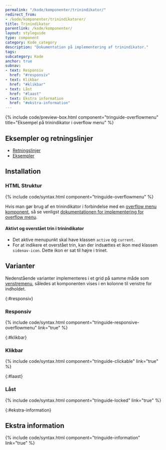 ```yaml
---
permalink: "/kode/komponenter/trinindikator/"
redirect_from:
- /kode/komponenter/trinindikatorer/
title: Trinindikator
parentlink: /kode/komponenter/
layout: styleguide
type: component
category: Kode_category
description: "Dokumentation på implementering af trinindikator."
tags:
subcategory: Kode
anchor: true
subnav:
- text: Responsiv
  href: "#responsiv"
- text: Klikbar
  href: "#klikbar"
- text: Låst
  href: "#laast"
- text: Ekstra information
  href: "#ekstra-information"
---
```


{% include code/preview-box.html component="tringuide-overflowmenu" title="Eksempel på trinindikator i overflow menu" %}

## Eksempler og retningslinjer
<ul class="nobullet-list">
    <li><a href="/komponenter/trinindikator/#retningslinjer">Retningslinjer</a></li>
    <li><a href="/komponenter/trinindikator/">Eksempler</a></li>
</ul>

## Installation

### HTML Struktur

{% include code/syntax.html component="tringuide-overflowmenu" %}

Hvis man gør brug af en trinindikator i forbindelse med en <a href="/komponenter/overflowmenu/">overflow menu komponent</a>, så se venligst <a href="/kode/komponenter/overflowmenu/">dokumentationen for implementering for overflow menu</a>.

#### Aktivt og overstået trin i trinindikator

- Det aktive menupunkt skal have klassen `active` og `current`.
- For at indikere et overstået trin, kan der indsættes et ikon med klassen `sidenav-icon`. Dette ikon er sat til højre i trinet.

## Varianter

Nedenstående varianter implementeres i et grid på samme måde som <a href="/komponenter/venstremenu/">venstremenu</a>, således at komponenten vises i en kolonne til venstre for indholdet.

{:#responsiv}
### Responsiv
{% include code/syntax.html component="tringuide-responsive-overflowmenu" link="true" %}

{:#klikbar}
### Klikbar
{% include code/syntax.html component="tringuide-clickable" link="true" %}

{:#laast}
### Låst
{% include code/syntax.html component="tringuide-locked" link="true" %}

{:#ekstra-information}
## Ekstra information
{% include code/syntax.html component="tringuide-information" link="true" %}
